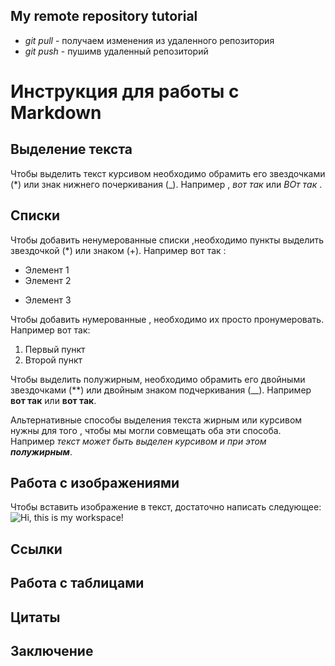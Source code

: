 ## My remote repository tutorial

* *git pull* - получаем изменения из удаленного репозитория 
* *git push* - пушимв удаленный репозиторий

# Инструкция для работы с Markdown 

## Выделение текста 

Чтобы выделить текст курсивом необходимо обрамить его звездочками (*) или знак нижнего почеркивания (_). Например , *вот так* или _ВОт так_ .
## Списки

Чтобы добавить ненумерованные списки ,необходимо пункты выделить звездочкой (*) или знаком (+).
Например вот так : 
* Элемент 1
* Элемент 2 
+ Элемент 3 

Чтобы добавить нумерованные , необходимо их просто пронумеровать.
Например вот так: 
1. Первый пункт 
2. Второй пункт 


Чтобы выделить полужирным, необходимо обрамить его двойными звездочками (**) или двойным знаком подчеркивания (__). Например **вот так** или __вот так__.

Альтернативные способы выделения текста жирным или курсивом нужны для того , чтобы мы могли совмещать оба эти способа. Например _текст может быть выделен курсивом и при этом **полужирным**_.


## Работа с изображениями 

Чтобы вставить изображение в текст, достаточно написать следующее: ![Hi, this is my workspace!](workspace.jpg)

## Cсылки 

## Работа с таблицами 

## Цитаты 

## Заключение 

